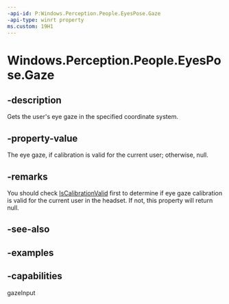 ```yaml
---
-api-id: P:Windows.Perception.People.EyesPose.Gaze
-api-type: winrt property
ms.custom: 19H1
---
```


<!-- Property syntax.
public IReference<SpatialRay> Gaze { get; }
-->

# Windows.Perception.People.EyesPose.Gaze

## -description
Gets the user's eye gaze in the specified coordinate system.

## -property-value
The eye gaze, if calibration is valid for the current user; otherwise, null.

## -remarks
You should check [IsCalibrationValid](eyespose_iscalibrationvalid.md) first to determine if eye gaze calibration is valid for the current user in the headset.  If not, this property will return null.

## -see-also

## -examples

## -capabilities
gazeInput

